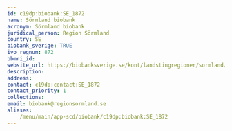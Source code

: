 ```yaml
---
id: c19dp:biobank:SE_1872
name: Sörmland biobank
acronym: Sörmland biobank
juridical_person: Region Sörmland
country: SE
biobank_sverige: TRUE
ivo_regnum: 872
bbmri_id:
website_url: https://biobanksverige.se/kont/landstingregioner/sormland/
description:
address:
contact: c19dp:contact:SE_1872
contact_priority: 1
collections:
email: biobank@regionsormland.se
aliases:
    /menu/main/app-scd/biobank/c19dp:biobank:SE_1872
---
```

